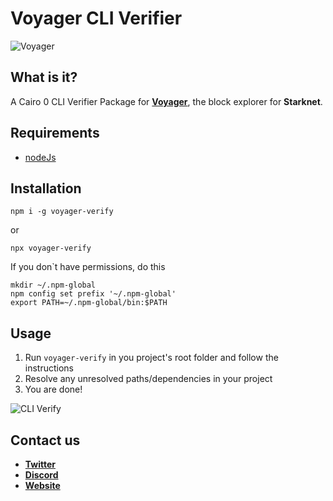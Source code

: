 # Voyager CLI Verifier

![Voyager](https://raw.githubusercontent.com/NethermindEth/voyager-verify/master/assets/voyager.png)

## What is it?

A Cairo 0 CLI Verifier Package for **[Voyager](https://voyager.online)**, the block explorer for **Starknet**.

## Requirements
- [nodeJs](https://nodejs.org/en/)

## Installation

```
npm i -g voyager-verify
```

or

```
npx voyager-verify
```

If you don`t have permissions, do this

```
mkdir ~/.npm-global
npm config set prefix '~/.npm-global'
export PATH=~/.npm-global/bin:$PATH
```

## Usage

1. Run `voyager-verify` in you project's root folder and follow the instructions
1. Resolve any unresolved paths/dependencies in your project
1. You are done!

![CLI Verify](https://raw.githubusercontent.com/NethermindEth/voyager-verify/master/assets/cli-verify.gif)

## Contact us
- **[Twitter](https://twitter.com/0xvoyageronline)**
- **[Discord](https://discord.gg/qypnmzkhbc)**
- **[Website](https://voyager.online)**
